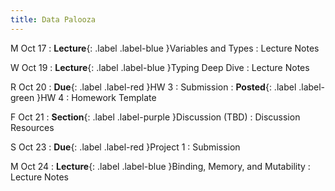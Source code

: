 ```yaml
---
title: Data Palooza
---
```


M Oct 17
: **Lecture**{: .label .label-blue }Variables and Types
  : Lecture Notes

W Oct 19
: **Lecture**{: .label .label-blue }Typing Deep Dive
  : Lecture Notes

R Oct 20
: **Due**{: .label .label-red }HW 3
  : Submission
: **Posted**{: .label .label-green }HW 4
  : Homework Template

F Oct 21
: **Section**{: .label .label-purple }Discussion (TBD)
  : Discussion Resources

S Oct 23
: **Due**{: .label .label-red }Project 1
  : Submission

M Oct 24
: **Lecture**{: .label .label-blue }Binding, Memory, and Mutability
  : Lecture Notes

